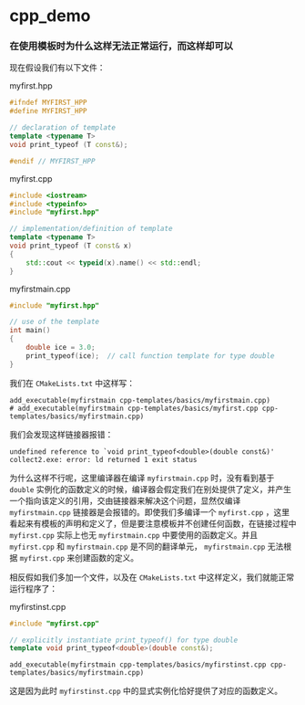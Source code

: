 # cpp_demo

### 在使用模板时为什么这样无法正常运行，而这样却可以

现在假设我们有以下文件：

myfirst.hpp

```c++
#ifndef MYFIRST_HPP
#define MYFIRST_HPP

// declaration of template
template <typename T> 
void print_typeof (T const&);

#endif // MYFIRST_HPP
```
myfirst.cpp

```c++
#include <iostream>
#include <typeinfo>
#include "myfirst.hpp"

// implementation/definition of template
template <typename T>
void print_typeof (T const& x)
{
    std::cout << typeid(x).name() << std::endl;
}
```

myfirstmain.cpp

```c++
#include "myfirst.hpp"

// use of the template
int main()
{
    double ice = 3.0;
    print_typeof(ice);  // call function template for type double
}
```

我们在 `CMakeLists.txt` 中这样写：

```
add_executable(myfirstmain cpp-templates/basics/myfirstmain.cpp)
# add_executable(myfirstmain cpp-templates/basics/myfirst.cpp cpp-templates/basics/myfirstmain.cpp)
```

我们会发现这样链接器报错：

```
undefined reference to `void print_typeof<double>(double const&)'
collect2.exe: error: ld returned 1 exit status
```

为什么这样不行呢，这里编译器在编译 `myfirstmain.cpp` 时，没有看到基于 `double` 实例化的函数定义的时候，编译器会假定我们在别处提供了定义，并产生一个指向该定义的引用，交由链接器来解决这个问题，显然仅编译 `myfirstmain.cpp` 链接器是会报错的。即使我们多编译一个 `myfirst.cpp` ，这里看起来有模板的声明和定义了，但是要注意模板并不创建任何函数，在链接过程中 `myfirst.cpp` 实际上也无 `myfirstmain.cpp` 中要使用的函数定义。并且 `myfirst.cpp` 和 `myfirstmain.cpp` 是不同的翻译单元， `myfirstmain.cpp` 无法根据 `myfirst.cpp` 来创建函数的定义。

相反假如我们多加一个文件，以及在 `CMakeLists.txt` 中这样定义，我们就能正常运行程序了：

myfirstinst.cpp

```c++
#include "myfirst.cpp"

// explicitly instantiate print_typeof() for type double
template void print_typeof<double>(double const&);
```

```
add_executable(myfirstmain cpp-templates/basics/myfirstinst.cpp cpp-templates/basics/myfirstmain.cpp)
```

这是因为此时 `myfirstinst.cpp` 中的显式实例化恰好提供了对应的函数定义。
